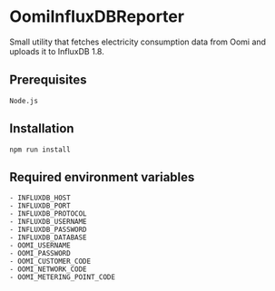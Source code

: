 # OomiInfluxDBReporter

Small utility that fetches electricity consumption data from Oomi and uploads it to InfluxDB 1.8.

## Prerequisites

```
Node.js
```

## Installation

```
npm run install
```

## Required environment variables

```
- INFLUXDB_HOST
- INFLUXDB_PORT
- INFLUXDB_PROTOCOL
- INFLUXDB_USERNAME
- INFLUXDB_PASSWORD
- INFLUXDB_DATABASE
- OOMI_USERNAME
- OOMI_PASSWORD
- OOMI_CUSTOMER_CODE
- OOMI_NETWORK_CODE
- OOMI_METERING_POINT_CODE
```
